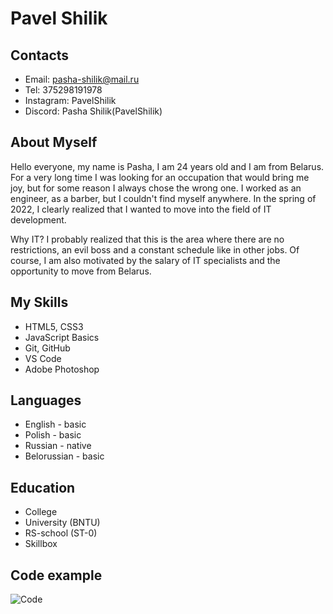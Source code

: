 # Pavel Shilik

## Contacts
+ Email: pasha-shilik@mail.ru
+ Tel: 375298191978
+ Instagram: PavelShilik
+ Discord: Pasha Shilik(PavelShilik)

## About Myself
  Hello everyone, my name is Pasha, I am 24 years old and I am from Belarus. 
  For a very long time I was looking for an occupation that would bring me joy, but for some reason I always chose the wrong one. 
  I worked as an engineer, as a barber, but I couldn't find myself anywhere. 
  In the spring of 2022, I clearly realized that I wanted to move into the field of IT development.
  
  Why IT? I probably realized that this is the area where there are no restrictions,
  an evil boss and a constant schedule like in other jobs. Of course, I am also motivated by the salary of
  IT specialists and the opportunity to move from Belarus.
  
## My Skills 
+ HTML5, CSS3
+ JavaScript Basics
+ Git, GitHub
+ VS Code
+ Adobe Photoshop

## Languages
+ English - basic
+ Polish - basic
+ Russian - native
+ Belorussian - basic

## Education
+ College
+ University (BNTU)
+ RS-school (ST-0)
+ Skillbox

## Code example
![Code](https://thecode.media/wp-content/uploads/2019/06/pasted-image-0-4-1024x575.png "My Code")
